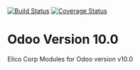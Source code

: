 [![Build Status](https://travis-ci.org/Elico-Corp/odoo-addons.svg?branch=10.0)](https://travis-ci.org/Elico-Corp/odoo-addons)
[![Coverage Status](https://coveralls.io/repos/github/Elico-Corp/odoo-addons/badge.svg?branch=10.0)](https://coveralls.io/github/Elico-Corp/odoo-addons?branch=10.0)

# Odoo Version 10.0

Elico Corp Modules for Odoo version v10.0

